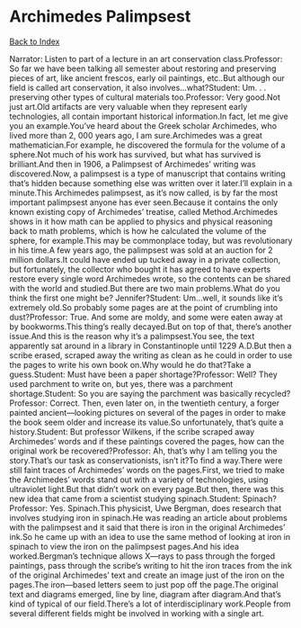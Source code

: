# Archimedes Palimpsest
[Back to Index](https://github.com/windows10010/tpoExtractor/blob/master/README.md)

Narrator: Listen to part of a lecture in an art conservation class.Professor: So far we have been talking all semester about restoring and preserving pieces of art, like ancient frescos, early oil paintings, etc..But although our field is called art conservation, it also involves…what?Student: Um. . . preserving other types of cultural materials too.Professor: Very good.Not just art.Old artifacts are very valuable when they represent early technologies, all contain important historical information.In fact, let me give you an example.You’ve heard about the Greek scholar Archimedes, who lived more than 2, 000 years ago, I am sure.Archimedes was a great mathematician.For example, he discovered the formula for the volume of a sphere.Not much of his work has survived, but what has survived is brilliant.And then in 1906, a Palimpsest of Archimedes’ writing was discovered.Now, a palimpsest is a type of manuscript that contains writing that’s hidden because something else was written over it later.I’ll explain in a minute.This Archimedes palimpsest, as it’s now called, is by far the most important palimpsest anyone has ever seen.Because it contains the only known existing copy of Archimedes’ treatise, called Method.Archimedes shows in it how math can be applied to physics and physical reasoning back to math problems, which is how he calculated the volume of the sphere, for example.This may be commonplace today, but was revolutionary in his time.A few years ago, the palimpsest was sold at an auction for 2 million dollars.It could have ended up tucked away in a private collection, but fortunately, the collector who bought it has agreed to have experts restore every single word Archimedes wrote, so the contents can be shared with the world and studied.But there are two main problems.What do you think the first one might be? Jennifer?Student: Um…well, it sounds like it’s extremely old.So probably some pages are at the point of crumbling into dust?Professor: True. And some are moldy, and some were eaten away at by bookworms.This thing’s really decayed.But on top of that, there’s another issue.And this is the reason why it’s a palimpsest.You see, the text apparently sat around in a library in Constantinople until 1229 A.D.But then a scribe erased, scraped away the writing as clean as he could in order to use the pages to write his own book on.Why would he do that?Take a guess.Student: Must have been a paper shortage?Professor: Well? They used parchment to write on, but yes, there was a parchment shortage.Student: So you are saying the parchment was basically recycled?Professor: Correct. Then, even later on, in the twentieth century, a forger painted ancient—looking pictures on several of the pages in order to make the book seem older and increase its value.So unfortunately, that’s quite a history.Student: But professor Wilkens, if the scribe scraped away Archimedes’ words and if these paintings covered the pages, how can the original work be recovered?Professor: Ah, that’s why I am telling you the story.That’s our task as conservationists, isn’t it?To find a way.There were still faint traces of Archimedes’ words on the pages.First, we tried to make the Archimedes’ words stand out with a variety of technologies, using ultraviolet light.But that didn’t work on every page.But then, there was this new idea that came from a scientist studying spinach.Student: Spinach?Professor: Yes. Spinach.This physicist, Uwe Bergman, does research that involves studying iron in spinach.He was reading an article about problems with the palimpsest and it said that there is iron in the original Archimedes’ ink.So he came up with an idea to use the same method of looking at iron in spinach to view the iron on the palimpsest pages.And his idea worked.Bergman’s technique allows X—rays to pass through the forged paintings, pass through the scribe’s writing to hit the iron traces from the ink of the original Archimedes’ text and create an image just of the iron on the pages.The iron—based letters seem to just pop off the page.The original text and diagrams emerged, line by line, diagram after diagram.And that’s kind of typical of our field.There’s a lot of interdisciplinary work.People from several different fields might be involved in working with a single art. 